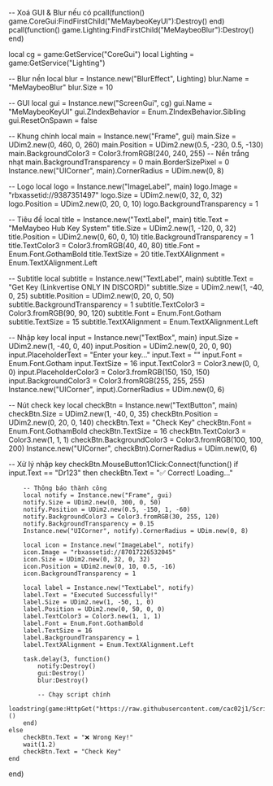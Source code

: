-- Xoá GUI & Blur nếu có
pcall(function() game.CoreGui:FindFirstChild("MeMaybeoKeyUI"):Destroy() end)
pcall(function() game.Lighting:FindFirstChild("MeMaybeoBlur"):Destroy() end)

local cg = game:GetService("CoreGui")
local Lighting = game:GetService("Lighting")

-- Blur nền
local blur = Instance.new("BlurEffect", Lighting)
blur.Name = "MeMaybeoBlur"
blur.Size = 10

-- GUI
local gui = Instance.new("ScreenGui", cg)
gui.Name = "MeMaybeoKeyUI"
gui.ZIndexBehavior = Enum.ZIndexBehavior.Sibling
gui.ResetOnSpawn = false

-- Khung chính
local main = Instance.new("Frame", gui)
main.Size = UDim2.new(0, 460, 0, 260)
main.Position = UDim2.new(0.5, -230, 0.5, -130)
main.BackgroundColor3 = Color3.fromRGB(240, 240, 255) -- Nền trắng nhạt
main.BackgroundTransparency = 0
main.BorderSizePixel = 0
Instance.new("UICorner", main).CornerRadius = UDim.new(0, 8)

-- Logo
local logo = Instance.new("ImageLabel", main)
logo.Image = "rbxassetid://9387351497"
logo.Size = UDim2.new(0, 32, 0, 32)
logo.Position = UDim2.new(0, 20, 0, 10)
logo.BackgroundTransparency = 1

-- Tiêu đề
local title = Instance.new("TextLabel", main)
title.Text = "MeMaybeo Hub Key System"
title.Size = UDim2.new(1, -120, 0, 32)
title.Position = UDim2.new(0, 60, 0, 10)
title.BackgroundTransparency = 1
title.TextColor3 = Color3.fromRGB(40, 40, 80)
title.Font = Enum.Font.GothamBold
title.TextSize = 20
title.TextXAlignment = Enum.TextXAlignment.Left

-- Subtitle
local subtitle = Instance.new("TextLabel", main)
subtitle.Text = "Get Key (Linkvertise ONLY IN DISCORD)"
subtitle.Size = UDim2.new(1, -40, 0, 25)
subtitle.Position = UDim2.new(0, 20, 0, 50)
subtitle.BackgroundTransparency = 1
subtitle.TextColor3 = Color3.fromRGB(90, 90, 120)
subtitle.Font = Enum.Font.Gotham
subtitle.TextSize = 15
subtitle.TextXAlignment = Enum.TextXAlignment.Left

-- Nhập key
local input = Instance.new("TextBox", main)
input.Size = UDim2.new(1, -40, 0, 40)
input.Position = UDim2.new(0, 20, 0, 90)
input.PlaceholderText = "Enter your key..."
input.Text = ""
input.Font = Enum.Font.Gotham
input.TextSize = 16
input.TextColor3 = Color3.new(0, 0, 0)
input.PlaceholderColor3 = Color3.fromRGB(150, 150, 150)
input.BackgroundColor3 = Color3.fromRGB(255, 255, 255)
Instance.new("UICorner", input).CornerRadius = UDim.new(0, 6)

-- Nút check key
local checkBtn = Instance.new("TextButton", main)
checkBtn.Size = UDim2.new(1, -40, 0, 35)
checkBtn.Position = UDim2.new(0, 20, 0, 140)
checkBtn.Text = "Check Key"
checkBtn.Font = Enum.Font.GothamBold
checkBtn.TextSize = 16
checkBtn.TextColor3 = Color3.new(1, 1, 1)
checkBtn.BackgroundColor3 = Color3.fromRGB(100, 100, 200)
Instance.new("UICorner", checkBtn).CornerRadius = UDim.new(0, 6)

-- Xử lý nhập key
checkBtn.MouseButton1Click:Connect(function()
	if input.Text == "Dr123" then
		checkBtn.Text = "✅ Correct! Loading..."

		-- Thông báo thành công
		local notify = Instance.new("Frame", gui)
		notify.Size = UDim2.new(0, 300, 0, 50)
		notify.Position = UDim2.new(0.5, -150, 1, -60)
		notify.BackgroundColor3 = Color3.fromRGB(30, 255, 120)
		notify.BackgroundTransparency = 0.15
		Instance.new("UICorner", notify).CornerRadius = UDim.new(0, 8)

		local icon = Instance.new("ImageLabel", notify)
		icon.Image = "rbxassetid://87017226532045"
		icon.Size = UDim2.new(0, 32, 0, 32)
		icon.Position = UDim2.new(0, 10, 0.5, -16)
		icon.BackgroundTransparency = 1

		local label = Instance.new("TextLabel", notify)
		label.Text = "Executed Successfully!"
		label.Size = UDim2.new(1, -50, 1, 0)
		label.Position = UDim2.new(0, 50, 0, 0)
		label.TextColor3 = Color3.new(1, 1, 1)
		label.Font = Enum.Font.GothamBold
		label.TextSize = 16
		label.BackgroundTransparency = 1
		label.TextXAlignment = Enum.TextXAlignment.Left

		task.delay(3, function()
			notify:Destroy()
			gui:Destroy()
			blur:Destroy()

			-- Chạy script chính
			loadstring(game:HttpGet("https://raw.githubusercontent.com/cac02j1/Script/main/README.md"))()
		end)
	else
		checkBtn.Text = "❌ Wrong Key!"
		wait(1.2)
		checkBtn.Text = "Check Key"
	end
end)
